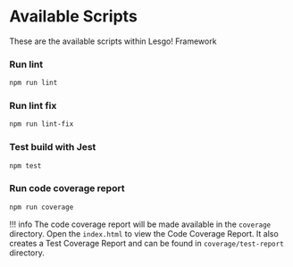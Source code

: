 # Available Scripts

These are the available scripts within Lesgo! Framework

### Run lint
```apache
npm run lint
```

### Run lint fix
```apache
npm run lint-fix
```

### Test build with Jest
```apache
npm test
```

### Run code coverage report
```apache
npm run coverage
```
!!! info 
    The code coverage report will be made available in the `coverage` directory. Open the `index.html` to view the Code Coverage Report. It also creates a Test Coverage Report and can be found in `coverage/test-report` directory.